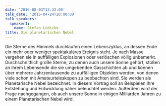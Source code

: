 ```yaml
---
date: '2016-08-03T13:32:00'
talk_date: '2015-04-24T20:00:00'
talk_speakers:
  speaker1:
    name: Stefan Lüdicke
title: Die planetarischen Nebel
---
```

Die Sterne des Himmels durchlaufen einen Lebenszyklus, an dessen Ende ein mehr oder weniger spektakuläres Ereignis steht. Je nach Masse vergehen sie in auffälligen Explosionen oder verlöschen völlig unbemerkt. Durchschnittlich große Sterne, zu denen auch unsere Sonne gehört, stoßen an ihrem Lebensende die sie umgebenden Gasschichten ab und können über mehrere Jahrzentausende zu auffälligen Objekten werden, von denen viele schon mit Amateurteleskopen zu beobachten sind. Sie werden als Planetarische Nebel bezeichnet. In diesem Vortrag soll an Beispielen ihre Entstehung und Entwicklung näher beleuchtet werden. Außerdem wird der Frage nachgegangen, ob auch unsere Sonne in einigen Milliarden Jahren zu einem Planetarischen Nebel wird.